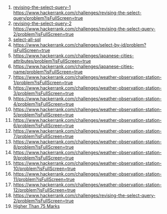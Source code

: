 1. [revising-the-select-query-1]([url](https://www.hackerrank.com/challenges/revising-the-select-query/problem?isFullScreen=true)) https://www.hackerrank.com/challenges/revising-the-select-query/problem?isFullScreen=true
2. [revising-the-select-query-2]([url](https://www.hackerrank.com/challenges/revising-the-select-query-2/problem?isFullScreen=true)) https://www.hackerrank.com/challenges/revising-the-select-query-2/problem?isFullScreen=true
3. [select-all-sql]([url](https://www.hackerrank.com/challenges/select-all-sql/problem?isFullScreen=true))
4. https://www.hackerrank.com/challenges/select-by-id/problem?isFullScreen=true
5. https://www.hackerrank.com/challenges/japanese-cities-attributes/problem?isFullScreen=true
6. https://www.hackerrank.com/challenges/japanese-cities-name/problem?isFullScreen=true
7. https://www.hackerrank.com/challenges/weather-observation-station-1/problem?isFullScreen=true
8. https://www.hackerrank.com/challenges/weather-observation-station-3/problem?isFullScreen=true
9. https://www.hackerrank.com/challenges/weather-observation-station-4/problem?isFullScreen=true
10. https://www.hackerrank.com/challenges/weather-observation-station-5/problem?isFullScreen=true
11. https://www.hackerrank.com/challenges/weather-observation-station-6/problem?isFullScreen=true
12. https://www.hackerrank.com/challenges/weather-observation-station-7/problem?isFullScreen=true
13. https://www.hackerrank.com/challenges/weather-observation-station-8/problem?isFullScreen=true
14. https://www.hackerrank.com/challenges/weather-observation-station-9/problem?isFullScreen=true
15. https://www.hackerrank.com/challenges/weather-observation-station-10/problem?isFullScreen=true
16. https://www.hackerrank.com/challenges/weather-observation-station-11/problem?isFullScreen=true
17. https://www.hackerrank.com/challenges/weather-observation-station-12/problem?isFullScreen=true
18. https://www.hackerrank.com/challenges/revising-the-select-query-2/problem?isFullScreen=true
19. [Higher Than 75 Marks]([url](https://www.hackerrank.com/challenges/more-than-75-marks/problem?isFullScreen=true))
